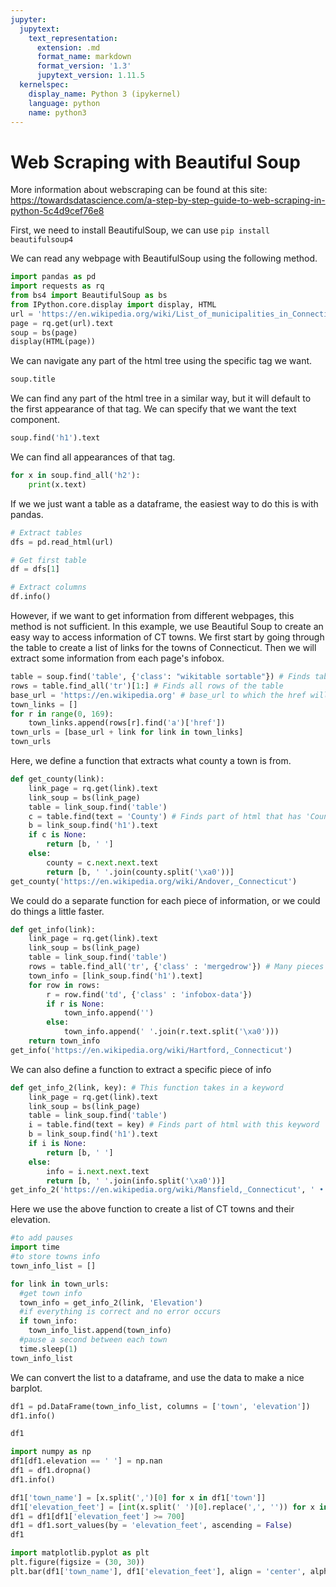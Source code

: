 ```yaml
---
jupyter:
  jupytext:
    text_representation:
      extension: .md
      format_name: markdown
      format_version: '1.3'
      jupytext_version: 1.11.5
  kernelspec:
    display_name: Python 3 (ipykernel)
    language: python
    name: python3
---
```


# Web Scraping with Beautiful Soup
More information about webscraping can be found at this site:
https://towardsdatascience.com/a-step-by-step-guide-to-web-scraping-in-python-5c4d9cef76e8

First, we need to install BeautifulSoup, we can use 
`pip install beautifulsoup4`

We can read any webpage with BeautifulSoup using the following method.


```python
import pandas as pd
import requests as rq
from bs4 import BeautifulSoup as bs
from IPython.core.display import display, HTML
url = 'https://en.wikipedia.org/wiki/List_of_municipalities_in_Connecticut'
page = rq.get(url).text
soup = bs(page)
display(HTML(page))
```

We can navigate any part of the html tree using the specific tag we want.


```python
soup.title
```

We can find any part of the html tree in a similar way, but it will default to the first appearance of that tag. We can specify that we want the text component.


```python
soup.find('h1').text
```

We can find all appearances of that tag.


```python
for x in soup.find_all('h2'):
    print(x.text)
```

If we we just want a table as a dataframe, the easiest way to do this is with pandas.


```python
# Extract tables
dfs = pd.read_html(url)

# Get first table                                                                                                           
df = dfs[1]

# Extract columns                                                                                                           
df.info()
```

However, if we want to get information from different webpages, this method is not sufficient. In this example, we use Beautiful Soup to create an easy way to access information of CT towns. We first start by going through the table to create a list of links for the towns of Connecticut. Then we will extract some information from each page's infobox.


```python
table = soup.find('table', {'class': "wikitable sortable"}) # Finds table
rows = table.find_all('tr')[1:] # Finds all rows of the table
base_url = 'https://en.wikipedia.org' # base_url to which the href will be added
town_links = []
for r in range(0, 169):
    town_links.append(rows[r].find('a')['href']) 
town_urls = [base_url + link for link in town_links]
town_urls
```

Here, we define a function that extracts what county a town is from.


```python
def get_county(link):
    link_page = rq.get(link).text
    link_soup = bs(link_page)
    table = link_soup.find('table')
    c = table.find(text = 'County') # Finds part of html that has 'County'
    b = link_soup.find('h1').text
    if c is None:
        return [b, ' ']
    else:
        county = c.next.next.text
        return [b, ' '.join(county.split('\xa0'))] 
get_county('https://en.wikipedia.org/wiki/Andover,_Connecticut')
```

We could do a separate function for each piece of information, or we could do things a little faster.


```python
def get_info(link):
    link_page = rq.get(link).text
    link_soup = bs(link_page)
    table = link_soup.find('table')
    rows = table.find_all('tr', {'class' : 'mergedrow'}) # Many pieces of information are stored in these 'mergedrows'
    town_info = [link_soup.find('h1').text]
    for row in rows:
        r = row.find('td', {'class' : 'infobox-data'})
        if r is None:
            town_info.append('')
        else:
            town_info.append(' '.join(r.text.split('\xa0')))
    return town_info
get_info('https://en.wikipedia.org/wiki/Hartford,_Connecticut')
```

We can also define a function to extract a specific piece of info


```python
def get_info_2(link, key): # This function takes in a keyword
    link_page = rq.get(link).text
    link_soup = bs(link_page)
    table = link_soup.find('table')
    i = table.find(text = key) # Finds part of html with this keyword
    b = link_soup.find('h1').text
    if i is None:
        return [b, ' ']
    else:
        info = i.next.next.text
        return [b, ' '.join(info.split('\xa0'))]
get_info_2('https://en.wikipedia.org/wiki/Mansfield,_Connecticut', ' • Density')
```

Here we use the above function to create a list of CT towns and their elevation. 


```python
#to add pauses
import time
#to store towns info
town_info_list = []

for link in town_urls:
  #get town info
  town_info = get_info_2(link, 'Elevation')
  #if everything is correct and no error occurs
  if town_info:
    town_info_list.append(town_info)
  #pause a second between each town
  time.sleep(1)
town_info_list
```

We can convert the list to a dataframe, and use the data to make a nice barplot.


```python
df1 = pd.DataFrame(town_info_list, columns = ['town', 'elevation'])
df1.info()
```


```python
df1
```


```python
import numpy as np
df1[df1.elevation == ' '] = np.nan
df1 = df1.dropna()
df1.info()
```


```python
df1['town_name'] = [x.split(',')[0] for x in df1['town']]
df1['elevation_feet'] = [int(x.split(' ')[0].replace(',', '')) for x in df1['elevation']]
df1 = df1[df1['elevation_feet'] >= 700]
df1 = df1.sort_values(by = 'elevation_feet', ascending = False)
df1
```


```python
import matplotlib.pyplot as plt
plt.figure(figsize = (30, 30))
plt.bar(df1['town_name'], df1['elevation_feet'], align = 'center', alpha = 0.5)
```
